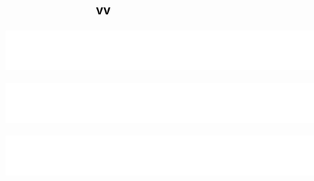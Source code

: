 <!DOCTYPE html>
<html lang="en">
<head>
<meta charset="UTF-8">
<meta name="viewport" content="width=device-width, initial-scale=1.0">

<title>Money</title> <!-- Название вашего сайта во вкладке -->

</head>

<style>
h1 {
text-align: center;
color: rgb 255, 228, 181;
}
</style>

<h1>
vv
</h1>

<body>

<style>
body {
background: rgb 255, 228, 181 ;
background-size: cover;
}
</style>

<style>
div {
margin: 30px;
}
</style>

<div style="text-align:center;">
<iframe data-aa="1635015" src="//ad.a-ads.com/1635015?size=728x90" scrolling="no" style="width:728px; height:90px; border:0px; padding:0; overflow:hidden" allowtransparency="true"></iframe>
</div>

<div style="text-align:center;">
<iframe data-aa="1635018" src="//ad.a-ads.com/1635018?size=728x90" scrolling="no" style="width:728px; height:90px; border:0px; padding:0; overflow:hidden" allowtransparency="true"></iframe>

</div>

<div style="text-align:center;">
<iframe data-aa="1635020" src="//ad.a-ads.com/1635020?size=728x90" scrolling="no" style="width:728px; height:90px; border:0px; padding:0; overflow:hidden" allowtransparency="true"></iframe>
</div>


</body>

</html>
